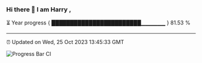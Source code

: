 ### Hi there 👋 I am Harry , 

⏳ Year progress { ████████████████████████▁▁▁▁▁▁ } 81.53 %

---

⏰ Updated on Wed, 25 Oct 2023 13:45:33 GMT

![Progress Bar CI](https://github.com/duykhang68/duykhang68/workflows/Progress%20Bar%20CI/badge.svg)
